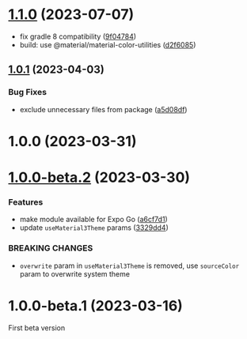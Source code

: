# [1.1.0](https://github.com/pchmn/expo-material3-theme/compare/v1.0.1...v1.1.0) (2023-07-07)

* fix gradle 8 compatibility ([9f04784](https://github.com/pchmn/expo-material3-theme/commit/9f04784fadfdde8c80fd3c889e72f55267fee156))
* build: use @material/material-color-utilities ([d2f6085](https://github.com/pchmn/expo-material3-theme/commit/d2f6085e4ed3cf207ef534d71ab4c38ec8311329))

## [1.0.1](https://github.com/pchmn/expo-material3-theme/compare/v1.0.0...v1.0.1) (2023-04-03)


### Bug Fixes

* exclude unnecessary files from package ([a5d08df](https://github.com/pchmn/expo-material3-theme/commit/a5d08dfc7a9c356afe276ea5271adc6a3363ec93))

# 1.0.0 (2023-03-31)


# [1.0.0-beta.2](https://github.com/pchmn/expo-material3-theme/compare/v1.0.0-beta.1...v1.0.0-beta.2) (2023-03-30)


### Features

* make module available for Expo Go ([a6cf7d1](https://github.com/pchmn/expo-material3-theme/commit/a6cf7d1f7b6a29a91faf902304490255626bcaa0))
* update `useMaterial3Theme` params ([3329dd4](https://github.com/pchmn/expo-material3-theme/commit/3329dd4718f4d0bf2b88fe83d74380f208c5ad53))


### BREAKING CHANGES

* `overwrite` param in `useMaterial3Theme` is removed, use `sourceColor` param to overwrite system theme

# 1.0.0-beta.1 (2023-03-16)

First beta version
